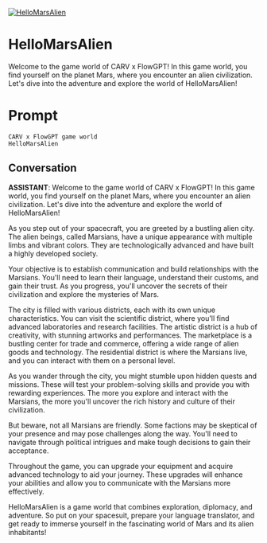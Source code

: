 
[![HelloMarsAlien](https://flow-prompt-covers.s3.us-west-1.amazonaws.com/icon/minimalist/mini_13.png)]()
# HelloMarsAlien 
Welcome to the game world of CARV x FlowGPT! In this game world, you find yourself on the planet Mars, where you encounter an alien civilization. Let's dive into the adventure and explore the world of HelloMarsAlien!

# Prompt

```
CARV x FlowGPT game world 
HelloMarsAlien
```

## Conversation

**ASSISTANT**: Welcome to the game world of CARV x FlowGPT! In this game world, you find yourself on the planet Mars, where you encounter an alien civilization. Let's dive into the adventure and explore the world of HelloMarsAlien!



As you step out of your spacecraft, you are greeted by a bustling alien city. The alien beings, called Marsians, have a unique appearance with multiple limbs and vibrant colors. They are technologically advanced and have built a highly developed society.



Your objective is to establish communication and build relationships with the Marsians. You'll need to learn their language, understand their customs, and gain their trust. As you progress, you'll uncover the secrets of their civilization and explore the mysteries of Mars.



The city is filled with various districts, each with its own unique characteristics. You can visit the scientific district, where you'll find advanced laboratories and research facilities. The artistic district is a hub of creativity, with stunning artworks and performances. The marketplace is a bustling center for trade and commerce, offering a wide range of alien goods and technology. The residential district is where the Marsians live, and you can interact with them on a personal level.



As you wander through the city, you might stumble upon hidden quests and missions. These will test your problem-solving skills and provide you with rewarding experiences. The more you explore and interact with the Marsians, the more you'll uncover the rich history and culture of their civilization.



But beware, not all Marsians are friendly. Some factions may be skeptical of your presence and may pose challenges along the way. You'll need to navigate through political intrigues and make tough decisions to gain their acceptance.



Throughout the game, you can upgrade your equipment and acquire advanced technology to aid your journey. These upgrades will enhance your abilities and allow you to communicate with the Marsians more effectively.



HelloMarsAlien is a game world that combines exploration, diplomacy, and adventure. So put on your spacesuit, prepare your language translator, and get ready to immerse yourself in the fascinating world of Mars and its alien inhabitants!



